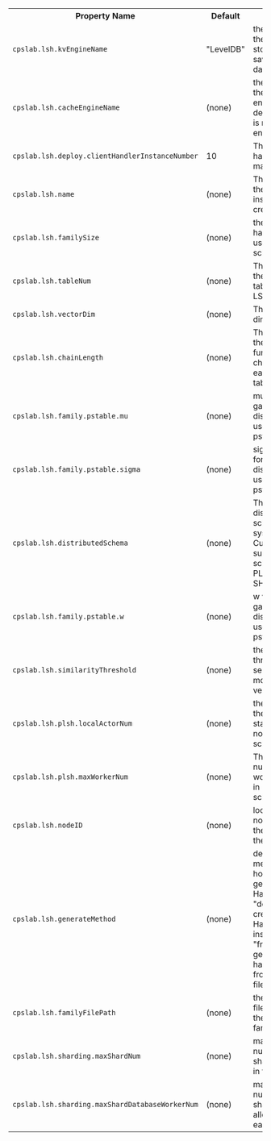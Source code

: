 
<table class="table">
<tr><th>Property Name</th><th>Default</th><th>Meaning</th></tr>
<tr>
  <td><code>cpslab.lsh.kvEngineName</code></td>
  <td>"LevelDB"</td>
  <td>
	the name of the key value store engine saving LSH data. 
  </td>  
</tr>
<tr>
  <td><code>cpslab.lsh.cacheEngineName</code></td>
  <td>(none)</td>
  <td>
  	the name of the cache engine. by default, there is no cache engine
  </td>  
</tr>
<tr>
  <td><code>cpslab.lsh.deploy.clientHandlerInstanceNumber</code></td>
  <td>10</td>
  <td>
	The number of handlers per machine.
  </td>  
</tr>
<tr>
  <td><code>cpslab.lsh.name</code></td>
  <td>(none)</td>
  <td>
	The name of the lsh instance to create.
  </td>  
</tr>
<tr>
  <td><code>cpslab.lsh.familySize</code></td>
  <td>(none)</td>
  <td>
	the size of the hash family used in LSH schema.
  </td>  
</tr>
<tr>
  <td><code>cpslab.lsh.tableNum</code></td>
  <td>(none)</td>
  <td>
	The number of the hash tables used in LSH.
  </td>  
</tr>
<tr>
  <td><code>cpslab.lsh.vectorDim</code></td>
  <td>(none)</td>
  <td>
	The vector dimensionality.
  </td>  
</tr>
<tr>
  <td><code>cpslab.lsh.chainLength</code></td>
  <td>(none)</td>
  <td>
	The length of the hash functions chain used in each hash table.
  </td>  
</tr>

<tr>
  <td><code>cpslab.lsh.family.pstable.mu</code></td>
  <td>(none)</td>
  <td>
	mu value for gaussian distribution used in pstable family.
  </td>  
</tr>
<tr>
  <td><code>cpslab.lsh.family.pstable.sigma</code></td>
  <td>(none)</td>
  <td>
	sigma value for gaussian distribution used in pstable family.
  </td>  
</tr>
<tr>
  <td><code>cpslab.lsh.distributedSchema</code></td>
  <td>(none)</td>
  <td>
	The distributed schema of the system. Currently support schemas: PLSH, SHARDING. 
  </td>  
</tr>
<tr>
  <td><code>cpslab.lsh.family.pstable.w</code></td>
  <td>(none)</td>
  <td>
	w value for gaussian distribution used in pstable family.
  </td>  
</tr>
<tr>
  <td><code>cpslab.lsh.similarityThreshold</code></td>
  <td>(none)</td>
  <td>
	the global threshold to select the most similar vectors.
  </td>  
</tr>
<tr>
  <td><code>cpslab.lsh.plsh.localActorNum</code></td>
  <td>(none)</td>
  <td>
	the number of the actors started in each node for PLSH schema.
  </td>  
</tr>
<tr>
  <td><code>cpslab.lsh.plsh.maxWorkerNum</code></td>
  <td>(none)</td>
  <td>
	The total number of worker started in PLSH schema.
  </td>  
</tr>
<tr>
  <td><code>cpslab.lsh.nodeID</code></td>
  <td>(none)</td>
  <td>
	localID of the node, used as the baseline of the worker ID.
  </td>  
</tr>
<tr>
  <td><code>cpslab.lsh.generateMethod</code></td>
  <td>(none)</td>
  <td>
	defining the method on how to generate HashFamily; "default" -> create new HashFamily instance, 
	"fromfile" -> generate a hashchain from a fixed file
  </td>  
</tr>
<tr>
  <td><code>cpslab.lsh.familyFilePath</code></td>
  <td>(none)</td>
  <td>
	the path of the file defining the hash family</td>
</tr>
<tr>
  <td><code>cpslab.lsh.sharding.maxShardNum</code></td>
  <td>(none)</td>
  <td>
	maximum number of shards allowed in the system
  </td>  
</tr>
<tr>
  <td><code>cpslab.lsh.sharding.maxShardDatabaseWorkerNum</code></td>
  <td>(none)</td>
  <td>
	maximum number of shard worker allowed in each process
  </td>
</tr>
</table>